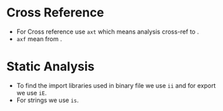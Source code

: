 # Cross Reference

- For Cross reference use `axt` which means analysis cross-ref to .
- `axf` mean from .


# Static Analysis

- To find the import libraries used in binary file we use `ii` and for export we use `iE`.
- For strings we use `is`.
